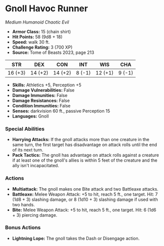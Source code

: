 # Gnoll Havoc Runner

*Medium* *Humanoid* *Chaotic Evil*

- **Armor Class:** 15 (chain shirt)
- **Hit Points:** 58 (9d8 + 18)
- **Speed:** walk 30 ft.
- **Challenge Rating:** 3 (700 XP)
- **Source:** Tome of Beasts 2023, page 213

| STR | DEX | CON | INT | WIS | CHA |
| --- | --- | --- | --- | --- | --- |
| 16 (+3) | 14 (+2) | 14 (+2) | 8 (-1) | 12 (+1) | 9 (-1) |

- **Skills:** Athletics +5, Perception +5
- **Damage Vulnerabilities:** False
- **Damage Immunities:** False
- **Damage Resistances:** False
- **Condition Immunities:** False
- **Senses:** darkvision 60 ft., passive Perception 15
- **Languages:** Gnoll

### Special Abilities

- **Harrying Attacks:** If the gnoll attacks more than one creature in the same turn, the first target has disadvantage on attack rolls until the end of its next turn.
- **Pack Tactics:** The gnoll has advantage on attack rolls against a creature if at least one of the gnoll's allies is within 5 feet of the creature and the ally isn't incapacitated.

### Actions

- **Multiattack:** The gnoll makes one Bite attack and two Battleaxe attacks.
- **Battleaxe:** Melee Weapon Attack: +5 to hit, reach 5 ft., one target. Hit: 7 (1d8 + 3) slashing damage, or 8 (1d10 + 3) slashing damage if used with two hands.
- **Bite:** Melee Weapon Attack: +5 to hit, reach 5 ft., one target. Hit: 6 (1d6 + 3) piercing damage.

### Bonus Actions

- **Lightning Lope:** The gnoll takes the Dash or Disengage action.
